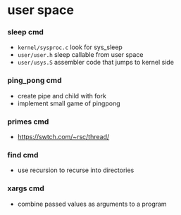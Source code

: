# user space

### sleep cmd
- `kernel/sysproc.c` look for sys_sleep
- `user/user.h` sleep callable from user space
- `user/usys.S` assembler code that jumps to kernel side

### ping_pong cmd
- create pipe and child with fork
- implement small game of pingpong

### primes cmd
- https://swtch.com/~rsc/thread/

### find cmd 
- use recursion to recurse into directories

### xargs cmd
- combine passed values as arguments to a program
